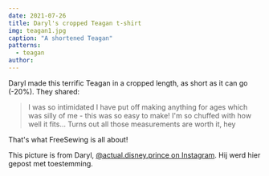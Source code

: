 ```yaml
---
date: 2021-07-26
title: Daryl's cropped Teagan t-shirt
img: teagan1.jpg
caption: "A shortened Teagan"
patterns:
  - teagan
author:
---
```


Daryl made this terrific Teagan in a cropped length, as short as it can go (-20%). They shared:

> I was so intimidated I have put off making anything for ages which was silly of me - this was so easy to make! I'm so chuffed with how well it fits... Turns out all those measurements are worth it, hey

That's what FreeSewing is all about!

<Note>

This picture is from Daryl, [@actual.disney.prince on Instagram](https://www.instagram.com/actual.disney.prince/). Hij werd hier gepost met toestemming.

</Note>
